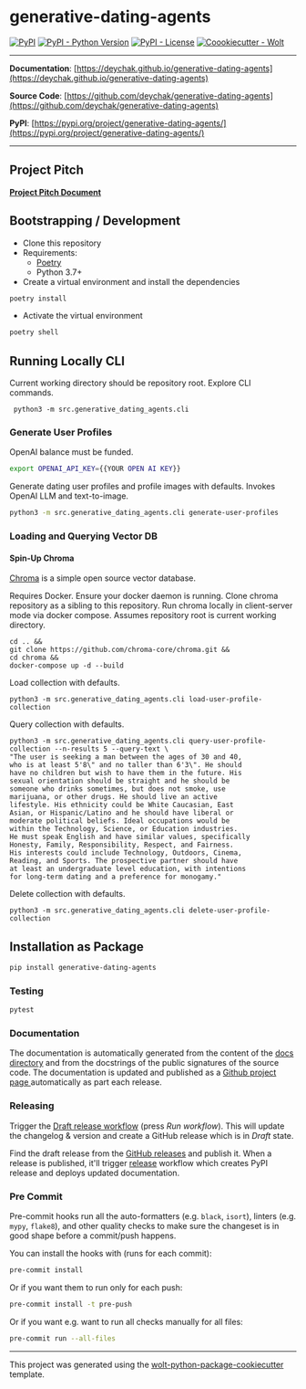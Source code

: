 # generative-dating-agents

[![PyPI](https://img.shields.io/pypi/v/generative-dating-agents?style=flat-square)](https://pypi.python.org/pypi/generative-dating-agents/)
[![PyPI - Python Version](https://img.shields.io/pypi/pyversions/generative-dating-agents?style=flat-square)](https://pypi.python.org/pypi/generative-dating-agents/)
[![PyPI - License](https://img.shields.io/pypi/l/generative-dating-agents?style=flat-square)](https://pypi.python.org/pypi/generative-dating-agents/)
[![Coookiecutter - Wolt](https://img.shields.io/badge/cookiecutter-Wolt-00c2e8?style=flat-square&logo=cookiecutter&logoColor=D4AA00&link=https://github.com/woltapp/wolt-python-package-cookiecutter)](https://github.com/woltapp/wolt-python-package-cookiecutter)


---

**Documentation**: [https://deychak.github.io/generative-dating-agents](https://deychak.github.io/generative-dating-agents)

**Source Code**: [https://github.com/deychak/generative-dating-agents](https://github.com/deychak/generative-dating-agents)

**PyPI**: [https://pypi.org/project/generative-dating-agents/](https://pypi.org/project/generative-dating-agents/)

---

## Project Pitch

[**Project Pitch Document**](https://docs.google.com/document/d/1Kpphmy4kd4oYcwwQcB1siQmqY4DT5f1P6Vu5Du9Mxj4/edit#heading=h.qfapgtxugnfr)

## Bootstrapping / Development

* Clone this repository
* Requirements:
  * [Poetry](https://python-poetry.org/)
  * Python 3.7+
* Create a virtual environment and install the dependencies

```sh
poetry install
```

* Activate the virtual environment

```sh
poetry shell
```

## Running Locally CLI

Current working directory should be repository root.
Explore CLI commands.

```shell
 python3 -m src.generative_dating_agents.cli
```

### Generate User Profiles

OpenAI balance must be funded.

```sh
export OPENAI_API_KEY={{YOUR OPEN AI KEY}}
```

Generate dating user profiles and profile images with defaults.
Invokes OpenAI LLM and text-to-image.

```sh
python3 -m src.generative_dating_agents.cli generate-user-profiles
```

### Loading and Querying Vector DB

#### Spin-Up Chroma

[Chroma](https://docs.trychroma.com/usage-guide) is a simple open source vector database.

Requires Docker.
Ensure your docker daemon is running.
Clone chroma repository as a sibling to this repository.
Run chroma locally in client-server mode via docker compose.
Assumes repository root is current working directory.

```shell
cd .. &&
git clone https://github.com/chroma-core/chroma.git &&
cd chroma &&
docker-compose up -d --build
```

Load collection with defaults.

```shell
python3 -m src.generative_dating_agents.cli load-user-profile-collection
```

Query collection with defaults.

```shell
python3 -m src.generative_dating_agents.cli query-user-profile-collection --n-results 5 --query-text \
"The user is seeking a man between the ages of 30 and 40,
who is at least 5'8\" and no taller than 6'3\". He should
have no children but wish to have them in the future. His
sexual orientation should be straight and he should be
someone who drinks sometimes, but does not smoke, use
marijuana, or other drugs. He should live an active
lifestyle. His ethnicity could be White Caucasian, East
Asian, or Hispanic/Latino and he should have liberal or
moderate political beliefs. Ideal occupations would be
within the Technology, Science, or Education industries.
He must speak English and have similar values, specifically
Honesty, Family, Responsibility, Respect, and Fairness.
His interests could include Technology, Outdoors, Cinema,
Reading, and Sports. The prospective partner should have
at least an undergraduate level education, with intentions
for long-term dating and a preference for monogamy."
```

Delete collection with defaults.

```shell
python3 -m src.generative_dating_agents.cli delete-user-profile-collection
```

## Installation as Package

```sh
pip install generative-dating-agents
```

### Testing

```sh
pytest
```

### Documentation

The documentation is automatically generated from the content of the [docs directory](./docs) and from the docstrings
 of the public signatures of the source code. The documentation is updated and published as a [Github project page
 ](https://pages.github.com/) automatically as part each release.

### Releasing

Trigger the [Draft release workflow](https://github.com/deychak/generative-dating-agents/actions/workflows/draft_release.yml)
(press _Run workflow_). This will update the changelog & version and create a GitHub release which is in _Draft_ state.

Find the draft release from the
[GitHub releases](https://github.com/deychak/generative-dating-agents/releases) and publish it. When
 a release is published, it'll trigger [release](https://github.com/deychak/generative-dating-agents/blob/master/.github/workflows/release.yml) workflow which creates PyPI
 release and deploys updated documentation.

### Pre Commit

Pre-commit hooks run all the auto-formatters (e.g. `black`, `isort`), linters (e.g. `mypy`, `flake8`), and other quality
 checks to make sure the changeset is in good shape before a commit/push happens.

You can install the hooks with (runs for each commit):

```sh
pre-commit install
```

Or if you want them to run only for each push:

```sh
pre-commit install -t pre-push
```

Or if you want e.g. want to run all checks manually for all files:

```sh
pre-commit run --all-files
```

---

This project was generated using the [wolt-python-package-cookiecutter](https://github.com/woltapp/wolt-python-package-cookiecutter) template.
